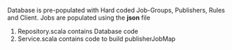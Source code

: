 Database is pre-populated with Hard coded Job-Groups, Publishers, Rules and Client.
Jobs are populated using the **json** file 

1. Repository.scala contains Database code
2. Service.scala contains code to build publisherJobMap
